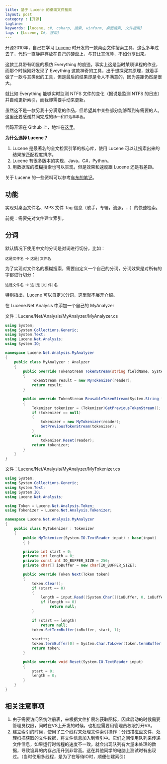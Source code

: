 ```yaml
---
title: 基于 Lucene 的桌面文件搜索
layout: post
category : [开源]
tagline: 
keywords: [lucene, c#, csharp, 搜索, winform, 桌面搜索, 文件搜索]
tags : [Lucene, C#, 搜索]
---
```


开源2010年，自己在学习 [Lucene](https://lucene.apache.org/ "") 时开发的一款桌面文件搜索工具，这么多年过去了，代码一直静静存放在自己的硬盘上，与其让其沉睡，不如分享出来。

这款工具带有明显的模仿 Everything 的痕迹。事实上这是当时某项课程的作业，而那个时候刚好发现了 Eveything 这款神奇的工具，出于想探究其原理，就着手做了一款与其类似的工具，但是最后的结果却是令人不满意的，因为差距仍然是很大。

就比如 Everything 能够实时监测 NTFS 文件的变化（据说是监测 NTFS 的日志）并自动更新索引，而我却需要手动来更新。

虽然这不是一款另我十分满意的作品，但希望其中某些部分能够帮到有需要的人。这里还要感谢共同完成的`杨一`和`江边串串香`。

代码开源在 Github 上，地址在[这里](https://github.com/restran/lucene-file-finder "")。

**为什么选择 Lucene？**

1. Lucene 是最著名的全文检索引擎的核心库，使用 Lucene 可以让搜索出来的结果按匹配程度排序。
2. Lucene 有很多版本的实现，Java，C#，Python。
3. 用数据库的模糊搜索也可以实现，但是效果和速度跟 Lucene 还是有差距。

关于 Lucene 的一些资料可以参考[车东的笔记](http://www.chedong.com/tech/lucene.html "")。


## 功能

实现对桌面文件名、MP3 文件 Tag 信息（歌手，专辑，流派，...）的快速检索。

前提：需要先对文件建立索引。


## 分词

默认情况下使用中文的分词是对词进行切分，比如：

`这是文件名` -> `这是|文件名`

为了实现对文件名的模糊搜索，需要自定义一个自己的分词，分词效果是对所有的字都进行切分：

`这是文件名` -> `这|是|文|件|名`


特别指出，Lucene 可以自定义分词，这里就不展开介绍。

在 Lucene.Net.Analysis 中添加一个自己的 MyAnalyzer

文件：Lucene/Net/Analysis/MyAnalyzer/MyAnalyzer.cs

```csharp
using System;
using System.Collections.Generic;
using System.Text;
using Lucene.Net.Analysis;
using System.IO;

namespace Lucene.Net.Analysis.MyAnalyzer
{
    public class MyAnalyzer : Analyzer
    {
        public override TokenStream TokenStream(string fieldName, System.IO.TextReader reader)
        {
            TokenStream result = new MyTokenizer(reader);
            return result;
        }

        public override TokenStream ReusableTokenStream(System.String fieldName, System.IO.TextReader reader)
        {
            Tokenizer tokenizer = (Tokenizer)GetPreviousTokenStream();
            if (tokenizer == null)
            {
                tokenizer = new MyTokenizer(reader);
                SetPreviousTokenStream(tokenizer);
            }
            else
                tokenizer.Reset(reader);
            return tokenizer;
        }
    }
}
```

文件：Lucene/Net/Analysis/MyAnalyzer/MyTokenizer.cs

```csharp
using System;
using System.Collections.Generic;
using System.Text;
using System.IO;
using Lucene.Net.Analysis;

using Token = Lucene.Net.Analysis.Token;
using Tokenizer = Lucene.Net.Analysis.Tokenizer;

namespace Lucene.Net.Analysis.MyAnalyzer
{
    public class MyTokenizer : Tokenizer
    {
        public MyTokenizer(System.IO.TextReader input) : base(input)
        { }

        private int start = 0;
        private int length = 0;
        private const int IO_BUFFER_SIZE = 256;
        private char[] ioBuffer = new char[IO_BUFFER_SIZE];

        public override Token Next(Token token)
        {
            token.Clear();
            if (start == 0)
            {
                length = input.Read((System.Char[])ioBuffer, 0, ioBuffer.Length);
                if (length <= 0)
                    return null;
            }
           
            if (start == length)
                return null;
            token.SetTermBuffer(ioBuffer, start, 1);
           
            start++;
            token.termBuffer[0] = System.Char.ToLower(token.termBuffer[0]);
            return token;
        }

        public override void Reset(System.IO.TextReader input)
        {
            start = 0;
            length = 0;
        }
    }
}

```

## 相关注意事项

1. 由于需要访问系统注册表，来根据文件扩展名获取图标，因此启动的时候需要管理员权限，同时在VS上开发的时候，也相应需要用管理员权限打开VS。
2. 建立索引的时候，使用了三个线程来处理文件索引操作：分扫描磁盘文件，处理扫描获取的文件数据，将文件信息加入到索引中。它们之间使用队列来传递文件信息，如果运行时线程的速度不一致，就会出现队列有大量未处理的数据，导致诡异的内存占用升到非常高。这在其他同学的电脑上测试时有出现过。（当时使用多线程，是为了在等待IO时，顺便创建索引）